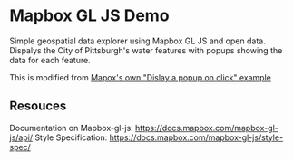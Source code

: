 # Mapbox GL JS Demo
Simple geospatial data explorer using Mapbox GL JS and open data.
Dispalys the City of Pittsburgh's water features with popups showing the data for each feature.

This is modified from [Mapox's own "Dislay a popup on click" example](https://docs.mapbox.com/mapbox-gl-js/example/popup-on-click/)


## Resouces
Documentation on Mapbox-gl-js: https://docs.mapbox.com/mapbox-gl-js/api/
Style Specification: https://docs.mapbox.com/mapbox-gl-js/style-spec/
